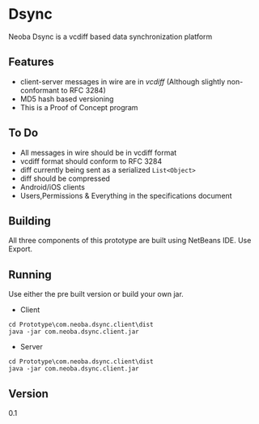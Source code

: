 Dsync
=====

Neoba Dsync is a vcdiff based data synchronization platform

Features
--------

- client-server messages in wire are in *vcdiff* (Although slightly non-conformant to RFC 3284)
- MD5 hash based versioning
- This is a Proof of Concept program

To Do
-----

- All messages in wire should be in vcdiff format
- vcdiff format should conform to RFC 3284
- diff currently being sent as a serialized `List<Object>`
- diff should be compressed
- Android/iOS clients
- Users,Permissions & Everything in the specifications document

Building
--------
All three components of this prototype are built using NetBeans IDE. Use Export.

Running
-------
Use either the pre built version or build your own jar.
- Client
```
cd Prototype\com.neoba.dsync.client\dist
java -jar com.neoba.dsync.client.jar
```
- Server
```
cd Prototype\com.neoba.dsync.client\dist
java -jar com.neoba.dsync.client.jar
```

Version
----

0.1

